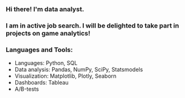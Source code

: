 ### Hi there! I'm data analyst.
### I am in active job search. I will be delighted to take part in projects on game analytics!

### Languages and Tools:

- Languages: Python, SQL
- Data analysis: Pandas, NumPy, SciPy, Statsmodels
- Visualization: Matplotlib, Plotly, Seaborn
- Dashboards: Tableau
- А/В-tests

<!--
**Strangervl/Strangervl** is a ✨ _special_ ✨ repository because its `README.md` (this file) appears on your GitHub profile.
-->
